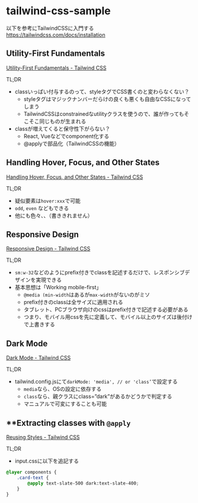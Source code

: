 # tailwind-css-sample
以下を参考にTailwindCSSに入門する  
https://tailwindcss.com/docs/installation

## Utility-First Fundamentals

[Utility-First Fundamentals - Tailwind CSS](https://tailwindcss.com/docs/utility-first)

TL;DR

- classいっぱい付与するのって、styleタグでCSS書くのと変わらなくない？
    - styleタグはマジックナンバーだらけの良くも悪くも自由なCSSになってしまう
    - TailwindCSSはconstrainedなutilityクラスを使うので、誰が作ってもそこそこ同じものが生まれる
- classが増えてくると保守性下がらない？
    - React, Vueなどでcomponent化する
    - @applyで部品化（TailwindCSSの機能）

## Handling Hover, Focus, and Other States

[Handling Hover, Focus, and Other States - Tailwind CSS](https://tailwindcss.com/docs/hover-focus-and-other-states)

TL;DR

- 疑似要素は`hover:xxx`で可能
- `odd`, `even` などもできる
- 他にも色々、、（書ききれません）

## Responsive Design

[Responsive Design - Tailwind CSS](https://tailwindcss.com/docs/responsive-design)

TL;DR

- `sm:w-32`などのようにprefix付きでclassを記述するだけで、レスポンシブデザインを実現できる
- 基本思想は「Working mobile-first」
    - `@media (min-width`はあるが`max-width`がないのがミソ
    - prefix付きのclassは全サイズに適用される
    - タブレット、PCブラウザ向けのcssはprefix付きで記述する必要がある
    - つまり、モバイル用cssを先に定義して、モバイル以上のサイズは後付けで上書きする

## Dark Mode

[Dark Mode - Tailwind CSS](https://tailwindcss.com/docs/dark-mode)

TL;DR

- tailwind.config.jsにて`darkMode: 'media', // or 'class’`で設定する
    - `media`なら、OSの設定に依存する
    - `class`なら、親クラスにclass=”dark”があるかどうかで判定する
    - マニュアルで可変にすることも可能


## ****Extracting classes with `@apply`**

[Reusing Styles - Tailwind CSS](https://tailwindcss.com/docs/reusing-styles#extracting-classes-with-apply)

TL;DR

- input.cssに以下を追記する

```css
@layer components {
    .card-text {
        @apply text-slate-500 dark:text-slate-400;
    }
}
```